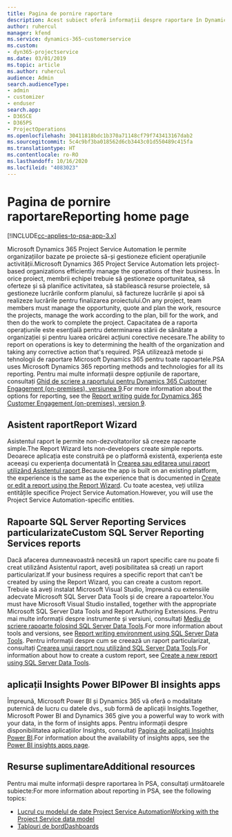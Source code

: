 ```yaml
---
title: Pagina de pornire raportare
description: Acest subiect oferă informații despre raportare în Dynamics 365 Project Service Automation.
author: ruhercul
manager: kfend
ms.service: dynamics-365-customerservice
ms.custom:
- dyn365-projectservice
ms.date: 03/01/2019
ms.topic: article
ms.author: ruhercul
audience: Admin
search.audienceType:
- admin
- customizer
- enduser
search.app:
- D365CE
- D365PS
- ProjectOperations
ms.openlocfilehash: 30411818bdc1b370a71148cf79f743413167dab2
ms.sourcegitcommit: 5c4c9bf3ba018562d6cb3443c01d550489c415fa
ms.translationtype: HT
ms.contentlocale: ro-RO
ms.lasthandoff: 10/16/2020
ms.locfileid: "4083023"
---
```

# <a name="reporting-home-page"></a><span data-ttu-id="cf7c7-103">Pagina de pornire raportare</span><span class="sxs-lookup"><span data-stu-id="cf7c7-103">Reporting home page</span></span>

[!INCLUDE[cc-applies-to-psa-app-3.x](../includes/cc-applies-to-psa-app-3x.md)]

<span data-ttu-id="cf7c7-104">Microsoft Dynamics 365 Project Service Automation le permite organizațiilor bazate pe proiecte să-și gestioneze eficient operațiunile activității.</span><span class="sxs-lookup"><span data-stu-id="cf7c7-104">Microsoft Dynamics 365 Project Service Automation lets project-based organizations efficiently manage the operations of their business.</span></span> <span data-ttu-id="cf7c7-105">În orice proiect, membrii echipei trebuie să gestioneze oportunitatea, să oferteze și să planifice activitatea, să stabilească resurse proiectele, să gestioneze lucrările conform planului, să factureze lucrările și apoi să realizeze lucrările pentru finalizarea proiectului.</span><span class="sxs-lookup"><span data-stu-id="cf7c7-105">On any project, team members must manage the opportunity, quote and plan the work, resource the projects, manage the work according to the plan, bill for the work, and then do the work to complete the project.</span></span> <span data-ttu-id="cf7c7-106">Capacitatea de a raporta operațiunile este esențială pentru determinarea stării de sănătate a organizației și pentru luarea oricărei acțiuni corective necesare.</span><span class="sxs-lookup"><span data-stu-id="cf7c7-106">The ability to report on operations is key to determining the health of the organization and taking any corrective action that's required.</span></span> <span data-ttu-id="cf7c7-107">PSA utilizează metode și tehnologii de raportare Microsoft Dynamics 365 pentru toate rapoartele.</span><span class="sxs-lookup"><span data-stu-id="cf7c7-107">PSA uses Microsoft Dynamics 365 reporting methods and technologies for all its reporting.</span></span> <span data-ttu-id="cf7c7-108">Pentru mai multe informații despre opțiunile de raportare, consultați [Ghid de scriere a raportului pentru Dynamics 365 Customer Engagement (on-premises), versiunea 9](https://docs.microsoft.com/dynamics365/customerengagement/on-premises/analytics/reporting-analytics-with-dynamics-365).</span><span class="sxs-lookup"><span data-stu-id="cf7c7-108">For more information about the options for reporting, see the [Report writing guide for Dynamics 365 Customer Engagement (on-premises), version 9](https://docs.microsoft.com/dynamics365/customerengagement/on-premises/analytics/reporting-analytics-with-dynamics-365).</span></span>

## <a name="report-wizard"></a><span data-ttu-id="cf7c7-109">Asistent raport</span><span class="sxs-lookup"><span data-stu-id="cf7c7-109">Report Wizard</span></span>

<span data-ttu-id="cf7c7-110">Asistentul raport le permite non-dezvoltatorilor să creeze rapoarte simple.</span><span class="sxs-lookup"><span data-stu-id="cf7c7-110">The Report Wizard lets non-developers create simple reports.</span></span> <span data-ttu-id="cf7c7-111">Deoarece aplicația este construită pe o platformă existentă, experiența este aceeași cu experiența documentată în [Crearea sau editarea unui raport utilizând Asistentul raport](https://docs.microsoft.com/dynamics365/customerengagement/on-premises/basics/create-edit-copy-report-wizard).</span><span class="sxs-lookup"><span data-stu-id="cf7c7-111">Because the app is built on an existing platform, the experience is the same as the experience that is documented in [Create or edit a report using the Report Wizard](https://docs.microsoft.com/dynamics365/customerengagement/on-premises/basics/create-edit-copy-report-wizard).</span></span> <span data-ttu-id="cf7c7-112">Cu toate acestea, veți utiliza entitățile specifice Project Service Automation.</span><span class="sxs-lookup"><span data-stu-id="cf7c7-112">However, you will use the Project Service Automation-specific entities.</span></span>

## <a name="custom-sql-server-reporting-services-reports"></a><span data-ttu-id="cf7c7-113">Rapoarte SQL Server Reporting Services particularizate</span><span class="sxs-lookup"><span data-stu-id="cf7c7-113">Custom SQL Server Reporting Services reports</span></span>

<span data-ttu-id="cf7c7-114">Dacă afacerea dumneavoastră necesită un raport specific care nu poate fi creat utilizând Asistentul raport, aveți posibilitatea să creați un raport particularizat.</span><span class="sxs-lookup"><span data-stu-id="cf7c7-114">If your business requires a specific report that can't be created by using the Report Wizard, you can create a custom report.</span></span> <span data-ttu-id="cf7c7-115">Trebuie să aveți instalat Microsoft Visual Studio, împreună cu extensiile adecvate Microsoft SQL Server Data Tools și de creare a rapoartelor.</span><span class="sxs-lookup"><span data-stu-id="cf7c7-115">You must have Microsoft Visual Studio installed, together with the appropriate Microsoft SQL Server Data Tools and Report Authoring Extensions.</span></span> <span data-ttu-id="cf7c7-116">Pentru mai multe informații despre instrumente și versiuni, consultați [Mediu de scriere rapoarte folosind SQL Server Data Tools](https://docs.microsoft.com/dynamics365/customerengagement/on-premises/analytics/report-writing-environment-using-sql-server-data-tools).</span><span class="sxs-lookup"><span data-stu-id="cf7c7-116">For more information about tools and versions, see [Report writing environment using SQL Server Data Tools](https://docs.microsoft.com/dynamics365/customerengagement/on-premises/analytics/report-writing-environment-using-sql-server-data-tools).</span></span> <span data-ttu-id="cf7c7-117">Pentru informații despre cum se creează un raport particularizat, consultați [Crearea unui raport nou utilizând SQL Server Data Tools](https://docs.microsoft.com/dynamics365/customerengagement/on-premises/analytics/create-a-new-report-using-sql-server-data-tools).</span><span class="sxs-lookup"><span data-stu-id="cf7c7-117">For information about how to create a custom report, see [Create a new report using SQL Server Data Tools](https://docs.microsoft.com/dynamics365/customerengagement/on-premises/analytics/create-a-new-report-using-sql-server-data-tools).</span></span>

## <a name="power-bi-insights-apps"></a><span data-ttu-id="cf7c7-118">aplicații Insights Power BI</span><span class="sxs-lookup"><span data-stu-id="cf7c7-118">Power BI insights apps</span></span>

<span data-ttu-id="cf7c7-119">Împreună, Microsoft Power BI și Dynamics 365 vă oferă o modalitate puternică de lucru cu datele dvs., sub formă de aplicații Insights.</span><span class="sxs-lookup"><span data-stu-id="cf7c7-119">Together, Microsoft Power BI and Dynamics 365 give you a powerful way to work with your data, in the form of insights apps.</span></span> <span data-ttu-id="cf7c7-120">Pentru informații despre disponibilitatea aplicațiilor Insights, consultați [Pagina de aplicații Insights Power BI](https://powerbi.microsoft.com/power-bi-insights-apps/).</span><span class="sxs-lookup"><span data-stu-id="cf7c7-120">For information about the availability of insights apps, see the [Power BI insights apps page](https://powerbi.microsoft.com/power-bi-insights-apps/).</span></span>


## <a name="additional-resources"></a><span data-ttu-id="cf7c7-121">Resurse suplimentare</span><span class="sxs-lookup"><span data-stu-id="cf7c7-121">Additional resources</span></span>
<span data-ttu-id="cf7c7-122">Pentru mai multe informații despre raportarea în PSA, consultați următoarele subiecte:</span><span class="sxs-lookup"><span data-stu-id="cf7c7-122">For more information about reporting in PSA, see the following topics:</span></span>

- [<span data-ttu-id="cf7c7-123">Lucrul cu modelul de date Project Service Automation</span><span class="sxs-lookup"><span data-stu-id="cf7c7-123">Working with the Project Service data model</span></span>](reports-working-project-service-data-model.md)
- [<span data-ttu-id="cf7c7-124">Tablouri de bord</span><span class="sxs-lookup"><span data-stu-id="cf7c7-124">Dashboards</span></span>](reports-dashboards.md)

